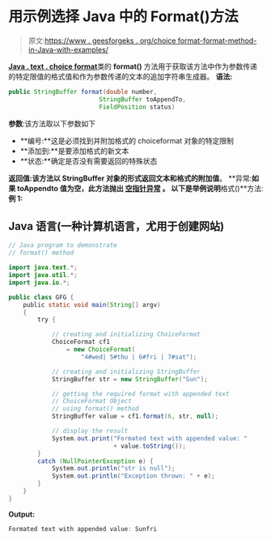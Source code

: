 # 用示例选择 Java 中的 Format()方法

> 原文:[https://www . geesforgeks . org/choice format-format-method-in-Java-with-examples/](https://www.geeksforgeeks.org/choiceformat-format-method-in-java-with-examples/)

[**Java . text . choice format**](https://www.geeksforgeeks.org/tag/java-choiceformat/)类的 **format()** 方法用于获取该方法中作为参数传递的特定限值的格式值和作为参数传递的文本的追加字符串生成器。
**语法:**

```java
public StringBuffer format(double number,
                         StringBuffer toAppendTo,
                         FieldPosition status)
```

**参数**:该方法取以下参数如下

*   **编号:**这是必须找到并附加格式的 choiceformat 对象的特定限制
*   **添加到:**是要添加格式的新文本
*   **状态:**确定是否没有需要返回的特殊状态

**返回值:**该方法以 StringBuffer 对象的形式返回文本和格式的**附加值**。
**异常:**如果 toAppendto 值为空，此方法抛出 [**空指针异常**](https://www.geeksforgeeks.org/null-pointer-exception-in-java/) 。
以下是举例说明**格式()**方法:
**例 1:**

## Java 语言(一种计算机语言，尤用于创建网站)

```java
// Java program to demonstrate
// format() method

import java.text.*;
import java.util.*;
import java.io.*;

public class GFG {
    public static void main(String[] argv)
    {
        try {

            // creating and initializing ChoiceFormat
            ChoiceFormat cf1
                = new ChoiceFormat(
                    "4#wed| 5#thu | 6#fri | 7#sat");

            // creating and initializing StringBuffer
            StringBuffer str = new StringBuffer("Sun");

            // getting the required format with appended text
            // ChoiceFormat Object
            // using format() method
            StringBuffer value = cf1.format(6, str, null);

            // display the result
            System.out.print("Formated text with appended value: "
                             + value.toString());
        }
        catch (NullPointerException e) {
            System.out.println("str is null");
            System.out.println("Exception thrown: " + e);
        }
    }
}
```

**Output:** 

```java
Formated text with appended value: Sunfri 
```